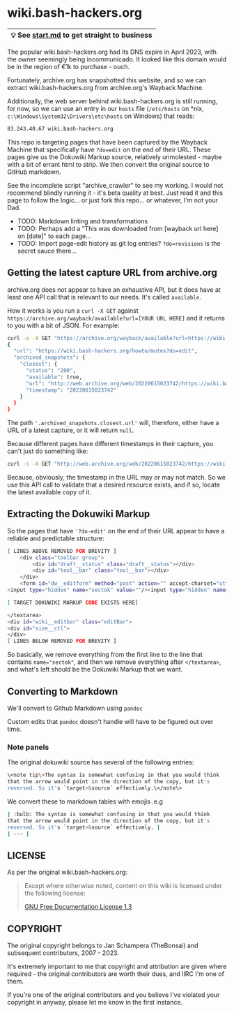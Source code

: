 # wiki.bash-hackers.org

| :bulb: See [start.md](start.md) to get straight to business |
| --- |

The popular wiki.bash-hackers.org had its DNS expire in April 2023, with the owner seemingly being incommunicado.  It looked like this domain would be in the region of €1k to purchase - ouch.

Fortunately, archive.org has snapshotted this website, and so we can extract wiki.bash-hackers.org from archive.org's Wayback Machine.

Additionally, the web server behind wiki.bash-hackers.org is still running, for now, so we can use an entry in our `hosts` file (`/etc/hosts` on *nix, `c:\Windows\System32\Drivers\etc\hosts` on Windows) that reads:

```bash
83.243.40.67 wiki.bash-hackers.org
```

This repo is targeting pages that have been captured by the Wayback Machine that specifically have `?do=edit` on the end of their URL.  These pages give us the Dokuwiki Markup source, relatively unmolested - maybe with a bit of errant html to strip.  We then convert the original source to GitHub markdown.

See the incomplete script "archive_crawler" to see my working.  I would not recommend blindly running it - it's beta quality at best.  Just read it and this page to follow the logic... or just fork this repo... or whatever, I'm not your Dad.

- TODO: Markdown linting and transformations
- TODO: Perhaps add a "This was downloaded from [wayback url here] on [date]" to each page...
- TODO: Import page-edit history as git log entries?  `?do=revisions` is the secret sauce there...

## Getting the latest capture URL from archive.org

archive.org does not appear to have an exhaustive API, but it does have at least one API call that is relevant to our needs.  It's called `available`.

How it works is you run a `curl -X GET` against `https://archive.org/wayback/available?url=[YOUR URL HERE]` and it returns to you with a bit of JSON.  For example:

```bash
curl -s -X GET "https://archive.org/wayback/available?url=https://wiki.bash-hackers.org/howto/mutex?do=edit" | jq -r '.'
{
  "url": "https://wiki.bash-hackers.org/howto/mutex?do=edit",
  "archived_snapshots": {
    "closest": {
      "status": "200",
      "available": true,
      "url": "http://web.archive.org/web/20220615023742/https://wiki.bash-hackers.org/howto/mutex?do=edit",
      "timestamp": "20220615023742"
    }
  }
}
```

The path `'.archived_snapshots.closest.url'` will, therefore, either have a URL of a latest capture, or it will return `null`.

Because different pages have different timestamps in their capture, you can't just do something like:

```bash
curl -s -X GET "http://web.archive.org/web/20220615023742/https://wiki.bash-hackers.org/some/other/page?do=edit"

```

Because, obviously, the timestamp in the URL may or may not match.  So we use this API call to validate that a desired resource exists, and if so, locate the latest available copy of it.

## Extracting the Dokuwiki Markup

So the pages that have `'?do-edit'` on the end of their URL appear to have a reliable and predictable structure:

```bash
[ LINES ABOVE REMOVED FOR BREVITY ]
    <div class="toolbar group">
        <div id="draft__status" class="draft__status"></div>
        <div id="tool__bar" class="tool__bar"></div>
    </div>
    <form id="dw__editform" method="post" action="" accept-charset="utf-8" class=" form-inline"><div class="no">
<input type="hidden" name="sectok" value=""/><input type="hidden" name="id" value="wishes"/>[REST OF LINE REMOVED FOR BREVITY]

[ TARGET DOKUWIKI MARKUP CODE EXISTS HERE]

</textarea>
<div id="wiki__editbar" class="editBar">
<div id="size__ctl">
</div>
[ LINES BELOW REMOVED FOR BREVITY ]
```

So basically, we remove everything from the first line to the line that contains `name="sectok"`, and then we remove everything after `</textarea>`, and what's left should be the Dokuwiki Markup that we want.

## Converting to Markdown

We'll convert to Github Markdown using `pandoc`

Custom edits that `pandoc` doesn't handle will have to be figured out over time.

### Note panels

The original dokuwiki source has several of the following entries:

```bash
\<note tip\>The syntax is somewhat confusing in that you would think
that the arrow would point in the direction of the copy, but it's
reversed. So it's `target>&source` effectively.\</note\>
```

We convert these to markdown tables with emojis .e.g

```bash
| :bulb: The syntax is somewhat confusing in that you would think
that the arrow would point in the direction of the copy, but it's
reversed. So it's `target>&source` effectively. |
| --- |
```

## LICENSE

As per the original wiki.bash-hackers.org:

> Except where otherwise noted, content on this wiki is licensed under the following license:  
>  
> [GNU Free Documentation License 1.3](https://web.archive.org/web/20220930131429/http://www.gnu.org/licenses/fdl-1.3.html)

## COPYRIGHT

The original copyright belongs to Jan Schampera (TheBonsai) and subsequent contributors, 2007 - 2023.

It's extremely important to me that copyright and attribution are given where required - the original contributors are worth their dues, and IIRC I'm one of them.

If you're one of the original contributors and you believe I've violated your copyright in anyway, please let me know in the first instance.
